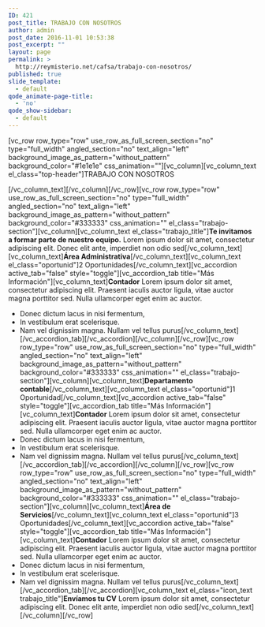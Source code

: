 ```yaml
---
ID: 421
post_title: TRABAJO CON NOSOTROS
author: admin
post_date: 2016-11-01 10:53:38
post_excerpt: ""
layout: page
permalink: >
  http://reymisterio.net/cafsa/trabajo-con-nosotros/
published: true
slide_template:
  - default
qode_animate-page-title:
  - 'no'
qode_show-sidebar:
  - default
---
```

[vc_row row_type="row" use_row_as_full_screen_section="no" type="full_width" angled_section="no" text_align="left" background_image_as_pattern="without_pattern" background_color="#1e1e1e" css_animation=""][vc_column][vc_column_text el_class="top-header"]<span class="colortext">TRABAJO CON</span> <span class="require"> NOSOTROS</span>

[/vc_column_text][/vc_column][/vc_row][vc_row row_type="row" use_row_as_full_screen_section="no" type="full_width" angled_section="no" text_align="left" background_image_as_pattern="without_pattern" background_color="#333333" css_animation="" el_class="trabajo-section"][vc_column][vc_column_text el_class="trabajo_title"]<strong>Te invitamos a formar parte de nuestro equipo.</strong>
Lorem ipsum dolor sit amet, consectetur adipiscing elit. Donec elit ante, imperdiet non odio sed[/vc_column_text][vc_column_text]<b>Área Administrativa</b>[/vc_column_text][vc_column_text el_class="oportunid"]2 Oportunidades[/vc_column_text][vc_accordion active_tab="false" style="toggle"][vc_accordion_tab title="Más Información"][vc_column_text]<strong>Contador</strong>
Lorem ipsum dolor sit amet, consectetur adipiscing elit. Praesent iaculis auctor ligula, vitae auctor magna porttitor sed.
Nulla ullamcorper eget enim ac auctor.
- Donec dictum lacus in nisi fermentum,
- In vestibulum erat scelerisque.
- Nam vel dignissim magna. Nullam vel tellus purus[/vc_column_text][/vc_accordion_tab][/vc_accordion][/vc_column][/vc_row][vc_row row_type="row" use_row_as_full_screen_section="no" type="full_width" angled_section="no" text_align="left" background_image_as_pattern="without_pattern" background_color="#333333" css_animation="" el_class="trabajo-section"][vc_column][vc_column_text]<b>Departamento contable</b>[/vc_column_text][vc_column_text el_class="oportunid"]1 Oportunidad[/vc_column_text][vc_accordion active_tab="false" style="toggle"][vc_accordion_tab title="Más Información"][vc_column_text]<strong>Contador</strong>
Lorem ipsum dolor sit amet, consectetur adipiscing elit. Praesent iaculis auctor ligula, vitae auctor magna porttitor sed.
Nulla ullamcorper eget enim ac auctor.
- Donec dictum lacus in nisi fermentum,
- In vestibulum erat scelerisque.
- Nam vel dignissim magna. Nullam vel tellus purus[/vc_column_text][/vc_accordion_tab][/vc_accordion][/vc_column][/vc_row][vc_row row_type="row" use_row_as_full_screen_section="no" type="full_width" angled_section="no" text_align="left" background_image_as_pattern="without_pattern" background_color="#333333" css_animation="" el_class="trabajo-section"][vc_column][vc_column_text]<b>Área de Servicios</b>[/vc_column_text][vc_column_text el_class="oportunid"]3 Oportunidades[/vc_column_text][vc_accordion active_tab="false" style="toggle"][vc_accordion_tab title="Más Información"][vc_column_text]<strong>Contador</strong>
Lorem ipsum dolor sit amet, consectetur adipiscing elit. Praesent iaculis auctor ligula, vitae auctor magna porttitor sed.
Nulla ullamcorper eget enim ac auctor.
- Donec dictum lacus in nisi fermentum,
- In vestibulum erat scelerisque.
- Nam vel dignissim magna. Nullam vel tellus purus[/vc_column_text][/vc_accordion_tab][/vc_accordion][vc_column_text el_class="icon_text trabajo_title"]<strong>Envíamos tu CV</strong>
Lorem ipsum dolor sit amet, consectetur adipiscing elit. Donec elit ante, imperdiet non odio sed[/vc_column_text][/vc_column][/vc_row]